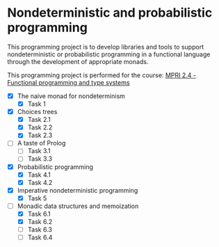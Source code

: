 # Nondeterministic and probabilistic programming

This programming project is to develop libraries and tools to support
nondeterministic or probabilistic programming in a functional language through
the development of appropriate monads.

This programming project is performed for the course: [MPRI 2.4 - Functional programming and type systems](http://gallium.inria.fr/~xleroy/mpri/2-4/index.html#project)

- [x] The naive monad for nondeterminism
  - [x] Task 1
- [x] Choices trees
  - [x] Task 2.1
  - [x] Task 2.2
  - [x] Task 2.3
- [ ] A taste of Prolog
  - [ ] Task 3.1
  - [ ] Task 3.3
- [x] Probabilistic programming
  - [x] Task 4.1
  - [x] Task 4.2
- [x] Imperative nondeterministic programming
  - [x] Task 5
- [ ] Monadic data structures and memoization
  - [x] Task 6.1
  - [x] Task 6.2
  - [ ] Task 6.3
  - [ ] Task 6.4
